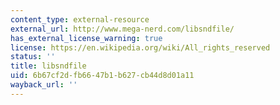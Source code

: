 ```yaml
---
content_type: external-resource
external_url: http://www.mega-nerd.com/libsndfile/
has_external_license_warning: true
license: https://en.wikipedia.org/wiki/All_rights_reserved
status: ''
title: libsndfile
uid: 6b67cf2d-fb66-47b1-b627-cb44d8d01a11
wayback_url: ''
---
```

